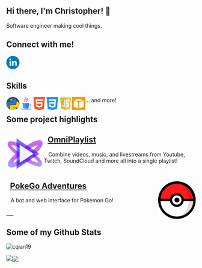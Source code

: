 ## Hi there, I'm Christopher! 👋
Software engineer making cool things.

## Connect with me!
<a href="https://www.linkedin.com/in/christopher-qian">
    <img src="./images/linkedin.svg" width=35/>
</a>

## Skills
<img src="./images/python.svg" title="Python" width=35 align="left">
<img src="./images/java.svg" title="Java" width=35 align="left">
<img src="./images/html.svg" title="HTML" width=35 align="left">
<img src="./images/css-3.svg" title="CSS" width=35 align="left">
<img src="./images/javascript.jpg" title="JavaScript" width=35 align="left">
<img src="./images/aws.png" title="AWS" width=35 align="left">
... and more!
<br/>

## Some project highlights

<div>
    <a href="https://github.com/cqian19/OmniPlaylist">     
        <img align="left" src="./images/omniplaylist-icon.png" width=100/>  
    </a>
    <h2>
        &nbsp
        <a href="https://github.com/cqian19/OmniPlaylist">
            OmniPlaylist
        </a>
    </h2>
    &nbsp;&nbsp; Combine videos, music, and livestreams from Youtube, Twitch, SoundCloud and more all into a single playlist!
</div>
<br/>

<div>
    <a href="https://github.com/cqian19/Pokemon-Go-Adventures">     
        <img align="right" src="./images/pokeball.png" width=100/>  
    </a>
    <h2>
    &nbsp
        <a href="https://github.com/cqian19/Pokemon-Go-Adventures">
            PokeGo Adventures
        </a>
    </h2>
    &nbsp;&nbsp; A bot and web interface for Pokemon Go!
</div>
<br/>
___

## Some of my Github Stats
<p align=left> <img src=https://komarev.com/ghpvc/?username=cqian19 alt=cqian19 /> </p>

<img align="left" src="https://github-readme-stats.vercel.app/api?username=cqian19&show_icons=true&include_all_commits=True&hide=issues,contribs&line_height=40&count_private=true&hide_rank=true">
<img align="center" src="https://github-readme-stats.vercel.app/api/top-langs/?username=cqian19&&langs_count=3">

